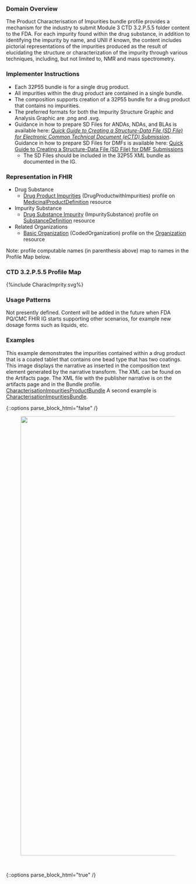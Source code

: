 ### Domain Overview

The Product Characterisation of Impurities bundle profile provides a mechanism for the industry to submit Module 3 CTD 3.2.P.5.5 folder content to the FDA. For each impurity found within the drug substance, in addition to identifying the impurity by name, and UNII if known, the content includes pictorial representations of the impurities produced as the result of elucidating the structure or characterization of the impurity through various techniques, including, but not limited to, NMR and mass spectrometry. 

### Implementer Instructions

* Each 32P55 bundle is for a single drug product.
* All impurities within the drug product are contained in a single bundle.
* The composition supports creation of a 32P55 bundle for a drug product that contains no impurities.
* The preferred formats for both the Impurity Structure Graphic and Analysis Graphic are .png and .svg.
* Guidance in how to prepare SD Files for ANDAs, NDAs, and BLAs is available here: _[Quick Guide to Creating a Structure-Data File (SD File) for Electronic Common Technical Document (eCTD) Submission](https://www.fda.gov/industry/fda-data-standards-advisory-board/fdas-global-substance-registration-system)_. Guidance in how to prepare SD Files for DMFs is available here: [Quick Guide to Creating a Structure-Data File (SD File) for DMF Submissions](https://www.fda.gov/drugs/gdufa-ii-drug-master-files-dmfs/drug-master-file-dmf-submission-resources) 
    * The SD Files should be included in the 32P55 XML bundle as documented in the IG.

### Representation in FHIR

* Drug Substance
    * [Drug Product Impurities](StructureDefinition-pqcmc-drug-product-with-impurities.html) (DrugProductwithImpurities) profile on [MedicinalProductDefinition](https://hl7.org/fhir/R5/medicinalproductdefinition.html) resource
* Impurity Substance
    * [Drug Substance Impurity](StructureDefinition-pqcmc-drug-product-substance-impurity.html) (ImpuritySubstance) profile on [SubstanceDefinition](http://hl7.org/fhir/R5/substancedefinition.html) resource
* Related Organizations
    * [Basic Organization](StructureDefinition-cmc-organization.html) (CodedOrganization) profile on the [Organization](http://hl7.org/fhir/R5/organization.html) resource

Note: profile computable names (in parenthesis above) map to names in the Profile Map below.

### CTD 3.2.P.5.5 Profile Map

<div>{%include CharacImprity.svg%}</div>

### Usage Patterns

Not presently defined. Content will be added in the future when FDA PQ/CMC FHIR IG starts supporting other scenarios, for example new dosage forms such as liquids, etc.

### Examples

This example demonstrates the impurities contained within a drug product that is a coated tablet that contains one bead type that has two coatings. This image displays the narrative as inserted in the composition text element generated by the narrative transform. The XML can be found on the Artifacts page. The XML file with the publisher narrative is on the artifacts page and in the Bundle profile. [CharacterisationImpuritiesProductBundle](Bundle-CharacterisationImpuritiesProductBundle.html) A second example is [CharacterisationImpuritiesBundle](Bundle-CharacterisationImpuritiesBundle.html).

   
{::options parse_block_html="false" /}
<figure>
  <img style="padding-top:0;padding-bottom:30px" width="1200px" src="ProdImpurities.png" />

</figure>

{::options parse_block_html="true" /}